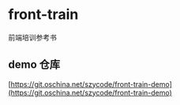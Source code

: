 # front-train
前端培训参考书

## demo 仓库

[https://git.oschina.net/szycode/front-train-demo](https://git.oschina.net/szycode/front-train-demo)
